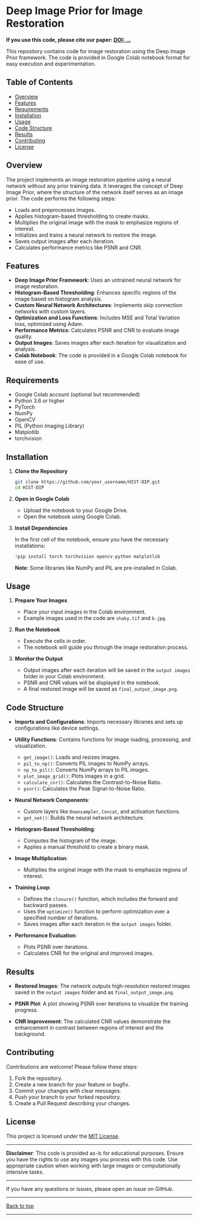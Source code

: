 # Deep Image Prior for Image Restoration

**If you use this code, please cite our paper: [DOI: ...](https://doi.org/...)**

This repository contains code for image restoration using the Deep Image Prior framework. The code is provided in Google Colab notebook format for easy execution and experimentation.

## Table of Contents

- [Overview](#overview)
- [Features](#features)
- [Requirements](#requirements)
- [Installation](#installation)
- [Usage](#usage)
- [Code Structure](#code-structure)
- [Results](#results)
- [Contributing](#contributing)
- [License](#license)

## Overview

The project implements an image restoration pipeline using a neural network without any prior training data. It leverages the concept of Deep Image Prior, where the structure of the network itself serves as an image prior. The code performs the following steps:

- Loads and preprocesses images.
- Applies histogram-based thresholding to create masks.
- Multiplies the original image with the mask to emphasize regions of interest.
- Initializes and trains a neural network to restore the image.
- Saves output images after each iteration.
- Calculates performance metrics like PSNR and CNR.

## Features

- **Deep Image Prior Framework**: Uses an untrained neural network for image restoration.
- **Histogram-Based Thresholding**: Enhances specific regions of the image based on histogram analysis.
- **Custom Neural Network Architectures**: Implements skip connection networks with custom layers.
- **Optimization and Loss Functions**: Includes MSE and Total Variation loss, optimized using Adam.
- **Performance Metrics**: Calculates PSNR and CNR to evaluate image quality.
- **Output Images**: Saves images after each iteration for visualization and analysis.
- **Colab Notebook**: The code is provided in a Google Colab notebook for ease of use.

## Requirements

- Google Colab account (optional but recommended)
- Python 3.6 or higher
- PyTorch
- NumPy
- OpenCV
- PIL (Python Imaging Library)
- Matplotlib
- torchvision

## Installation

1. **Clone the Repository**

   ```bash
   git clone https://github.com/your_username/HIST-DIP.git
   cd HIST-DIP
   ```

2. **Open in Google Colab**

   - Upload the notebook to your Google Drive.
   - Open the notebook using Google Colab.

3. **Install Dependencies**

   In the first cell of the notebook, ensure you have the necessary installations:

   ```python
   !pip install torch torchvision opencv-python matplotlib
   ```

   **Note**: Some libraries like NumPy and PIL are pre-installed in Colab.

## Usage

1. **Prepare Your Images**

   - Place your input images in the Colab environment.
   - Example images used in the code are `shaky.tif` and `b.jpg`.

2. **Run the Notebook**

   - Execute the cells in order.
   - The notebook will guide you through the image restoration process.

3. **Monitor the Output**

   - Output images after each iteration will be saved in the `output images` folder in your Colab environment.
   - PSNR and CNR values will be displayed in the notebook.
   - A final restored image will be saved as `final_output_image.png`.

## Code Structure

- **Imports and Configurations**: Imports necessary libraries and sets up configurations like device settings.

- **Utility Functions**: Contains functions for image loading, processing, and visualization.

  - `get_image()`: Loads and resizes images.
  - `pil_to_np()`: Converts PIL images to NumPy arrays.
  - `np_to_pil()`: Converts NumPy arrays to PIL images.
  - `plot_image_grid()`: Plots images in a grid.
  - `calculate_cnr()`: Calculates the Contrast-to-Noise Ratio.
  - `psnr()`: Calculates the Peak Signal-to-Noise Ratio.

- **Neural Network Components**:

  - Custom layers like `Downsampler`, `Concat`, and activation functions.
  - `get_net()`: Builds the neural network architecture.

- **Histogram-Based Thresholding**:

  - Computes the histogram of the image.
  - Applies a manual threshold to create a binary mask.

- **Image Multiplication**:

  - Multiplies the original image with the mask to emphasize regions of interest.

- **Training Loop**:

  - Defines the `closure()` function, which includes the forward and backward passes.
  - Uses the `optimize()` function to perform optimization over a specified number of iterations.
  - Saves images after each iteration in the `output images` folder.

- **Performance Evaluation**:

  - Plots PSNR over iterations.
  - Calculates CNR for the original and improved images.

## Results

- **Restored Images**: The network outputs high-resolution restored images saved in the `output images` folder and as `final_output_image.png`.

- **PSNR Plot**: A plot showing PSNR over iterations to visualize the training progress.

- **CNR Improvement**: The calculated CNR values demonstrate the enhancement in contrast between regions of interest and the background.

## Contributing

Contributions are welcome! Please follow these steps:

1. Fork the repository.
2. Create a new branch for your feature or bugfix.
3. Commit your changes with clear messages.
4. Push your branch to your forked repository.
5. Create a Pull Request describing your changes.

## License

This project is licensed under the [MIT License](LICENSE).

---

**Disclaimer**: This code is provided as-is for educational purposes. Ensure you have the rights to use any images you process with this code. Use appropriate caution when working with large images or computationally intensive tasks.

---

If you have any questions or issues, please open an issue on GitHub.

---

[Back to top](#deep-image-prior-for-image-restoration)

---
